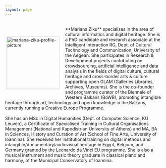```yaml
---
layout: page
---
```


<br>
<p style="float: left;"><img src="https://mziku.github.io/images/mziku-portrait300x404px.jpg" style="float:left; margin-top:5mm; margin-right:5mm; margin-bottom:5mm; margin-left:5;" alt="mariana-ziku-profile-picture" width="170" height="auto"></p> 
**Mariana Ziku** specialises in the area of cultural informatics and digital heritage. She is a PhD candidate and research associate at the Intelligent Interaction RG, Dept. of Cultural Technology and Communication, University of the Aegean. She participates in Research & Development projects contributing on crowdsourcing, artificial intelligence and data analysis in the fields of digital culture, cultural heritage and cross-border arts & culture supporting open GLAM (Galleries Libraries, Archives, Museums). She is the co-founder and programme curator of the Biennale of Western Balkans (BoWB), promoting intangible heritage through art, technology and open knowledge in the Balkans, currently running a Creative Europe Programme.
<br>
<br>
She has an MSc in Digital Humanities (Dept. of Computer Science, KU Leuven), a Certificate of Specialised Training in Cultural Organisations Management (National and Kapodistrian University of Athens) and MA, BA in Sciences, History and Curation of Art (School of Fine Arts, University of Ioannina). She received her institutional training on digital methods and intangible/documentary/audiovisual heritage in Egypt, Belgium, and Germany granted by the Leonardo da Vinci EU programme. She is also a musical instrument and music theory graduate in classical piano and harmony, of the Municipal Conservatory of Ioannina.


